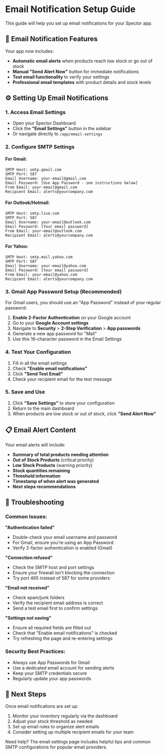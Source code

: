 # Email Notification Setup Guide

This guide will help you set up email notifications for your Spector app.

## 📧 Email Notification Features

Your app now includes:
- **Automatic email alerts** when products reach low stock or go out of stock
- **Manual "Send Alert Now"** button for immediate notifications
- **Test email functionality** to verify your settings
- **Professional email templates** with product details and stock levels

## ⚙️ Setting Up Email Notifications

### 1. Access Email Settings
- Open your Spector Dashboard
- Click the **"Email Settings"** button in the sidebar
- Or navigate directly to `/app/email-settings`

### 2. Configure SMTP Settings

#### For Gmail:
```
SMTP Host: smtp.gmail.com
SMTP Port: 587
Email Username: your-email@gmail.com
Email Password: [Use App Password - see instructions below]
From Email: your-email@gmail.com
Recipient Email: alerts@yourcompany.com
```

#### For Outlook/Hotmail:
```
SMTP Host: smtp.live.com
SMTP Port: 587
Email Username: your-email@outlook.com
Email Password: [Your email password]
From Email: your-email@outlook.com
Recipient Email: alerts@yourcompany.com
```

#### For Yahoo:
```
SMTP Host: smtp.mail.yahoo.com
SMTP Port: 587
Email Username: your-email@yahoo.com
Email Password: [Your email password]
From Email: your-email@yahoo.com
Recipient Email: alerts@yourcompany.com
```

### 3. Gmail App Password Setup (Recommended)

For Gmail users, you should use an "App Password" instead of your regular password:

1. **Enable 2-Factor Authentication** on your Google account
2. Go to your **Google Account settings**
3. Navigate to **Security** > **2-Step Verification** > **App passwords**
4. Generate a new app password for "Mail"
5. Use this 16-character password in the Email Settings

### 4. Test Your Configuration
1. Fill in all the email settings
2. Check **"Enable email notifications"**
3. Click **"Send Test Email"**
4. Check your recipient email for the test message

### 5. Save and Use
1. Click **"Save Settings"** to store your configuration
2. Return to the main dashboard
3. When products are low stock or out of stock, click **"Send Alert Now"**

## 📋 Email Alert Content

Your email alerts will include:
- **Summary of total products needing attention**
- **Out of Stock Products** (critical priority)
- **Low Stock Products** (warning priority) 
- **Stock quantities remaining**
- **Threshold information**
- **Timestamp of when alert was generated**
- **Next steps recommendations**

## 🔧 Troubleshooting

### Common Issues:

**"Authentication failed"**
- Double-check your email username and password
- For Gmail, ensure you're using an App Password
- Verify 2-factor authentication is enabled (Gmail)

**"Connection refused"**
- Check the SMTP host and port settings
- Ensure your firewall isn't blocking the connection
- Try port 465 instead of 587 for some providers

**"Email not received"**
- Check spam/junk folders
- Verify the recipient email address is correct
- Send a test email first to confirm settings

**"Settings not saving"**
- Ensure all required fields are filled out
- Check that "Enable email notifications" is checked
- Try refreshing the page and re-entering settings

### Security Best Practices:
- Always use App Passwords for Gmail
- Use a dedicated email account for sending alerts
- Keep your SMTP credentials secure
- Regularly update your app passwords

## 🚀 Next Steps

Once email notifications are set up:
1. Monitor your inventory regularly via the dashboard
2. Adjust your stock threshold as needed
3. Set up email rules to organize alert emails
4. Consider setting up multiple recipient emails for your team

Need help? The email settings page includes helpful tips and common SMTP configurations for popular email providers.
